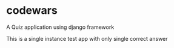 # codewars
A Quiz application using django framework

This is a single instance test app
with only single correct answer
